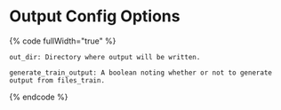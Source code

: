 # Output Config Options

{% code fullWidth="true" %}
```
out_dir: Directory where output will be written.

generate_train_output: A boolean noting whether or not to generate output from files_train.
```
{% endcode %}
